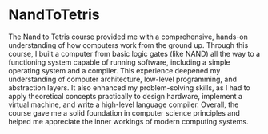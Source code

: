 # NandToTetris
The Nand to Tetris course provided me with a comprehensive, hands-on understanding of how computers work from the ground up. Through this course, I built a computer from basic logic gates (like NAND) all the way to a functioning system capable of running software, including a simple operating system and a compiler.
This experience deepened my understanding of computer architecture, low-level programming, and abstraction layers. It also enhanced my problem-solving skills, as I had to apply theoretical concepts practically to design hardware, implement a virtual machine, and write a high-level language compiler.
Overall, the course gave me a solid foundation in computer science principles and helped me appreciate the inner workings of modern computing systems.
